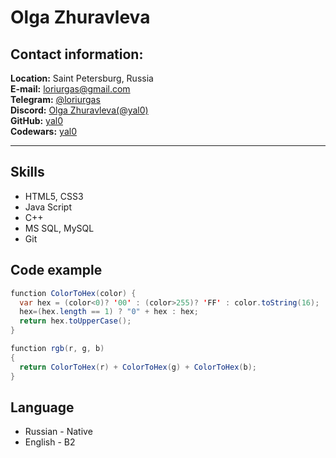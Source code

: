 
# Olga Zhuravleva
<!-- --- -->
## Contact information:

**Location:** Saint Petersburg, Russia  
**E-mail:** [loriurgas@gmail.com](mailto:loriurgas@gmail.com)  
**Telegram:** [@loriurgas](https://t.me/loriurgas)  
**Discord:** [Olga Zhuravleva(@yal0)](https://discordapp.com/users/847142556139388968/)  
**GitHub:** [yal0](https://github.com/yal0/)  
**Codewars:** [yal0](https://www.codewars.com/users/yal0)

---
<!-- ## About Me -->

## Skills
* HTML5, CSS3
* Java Script
* C++
* MS SQL, MySQL
* Git

## Code example

``` Java Script
function ColorToHex(color) {
  var hex = (color<0)? '00' : (color>255)? 'FF' : color.toString(16);
  hex=(hex.length == 1) ? "0" + hex : hex;
  return hex.toUpperCase();
}

function rgb(r, g, b) 
{
  return ColorToHex(r) + ColorToHex(g) + ColorToHex(b);
}
```

<!-- ## Experience -->

<!-- ## Education -->

## Language
* Russian - Native
* English - B2
